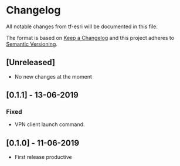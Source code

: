 # Changelog

All notable changes from tf-esri will be documented in this file.

The format is based on [Keep a Changelog](http://keepachangelog.com/en/1.0.0/)
and this project adheres to [Semantic Versioning](http://semver.org/spec/v2.0.0.html).

## [Unreleased]

- No new changes at the moment

## [0.1.1] - 13-06-2019

### Fixed

- VPN client launch command.

## [0.1.0] - 11-06-2019

- First release productive
